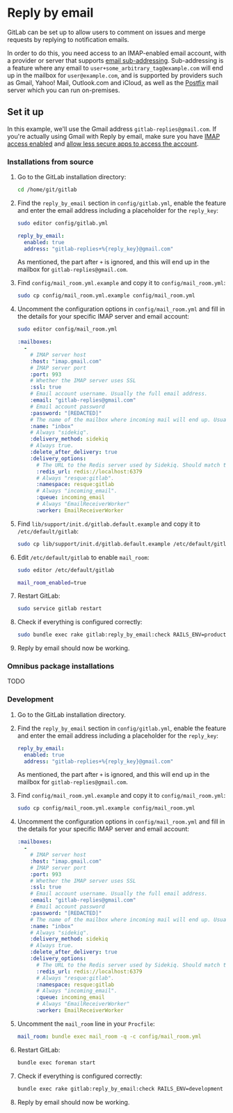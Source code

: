 # Reply by email

GitLab can be set up to allow users to comment on issues and merge requests by replying to notification emails.

In order to do this, you need access to an IMAP-enabled email account, with a provider or server that supports [email sub-addressing](https://en.wikipedia.org/wiki/Email_address#Sub-addressing). Sub-addressing is a feature where any email to `user+some_arbitrary_tag@example.com` will end up in the mailbox for `user@example.com`, and is supported by providers such as Gmail, Yahoo! Mail, Outlook.com and iCloud, as well as the [Postfix](http://www.postfix.org/) mail server which you can run on-premises.

## Set it up

In this example, we'll use the Gmail address `gitlab-replies@gmail.com`. If you're actually using Gmail with Reply by email, make sure you have [IMAP access enabled](https://support.google.com/mail/troubleshooter/1668960?hl=en#ts=1665018) and [allow less secure apps to access the account](https://support.google.com/accounts/answer/6010255).

### Installations from source

1. Go to the GitLab installation directory:

    ```sh
    cd /home/git/gitlab
    ```

1. Find the `reply_by_email` section in `config/gitlab.yml`, enable the feature and enter the email address including a placeholder for the `reply_key`:

    ```sh
    sudo editor config/gitlab.yml
    ```
    
    ```yaml
    reply_by_email:
      enabled: true
      address: "gitlab-replies+%{reply_key}@gmail.com"
    ```

    As mentioned, the part after `+` is ignored, and this will end up in the mailbox for `gitlab-replies@gmail.com`.

2. Find `config/mail_room.yml.example` and copy it to `config/mail_room.yml`:
    
    ```sh
    sudo cp config/mail_room.yml.example config/mail_room.yml
    ```

3. Uncomment the configuration options in `config/mail_room.yml` and fill in the details for your specific IMAP server and email account:

    ```sh
    sudo editor config/mail_room.yml
    ```

    ```yaml
    :mailboxes:
      -
        # IMAP server host
        :host: "imap.gmail.com"
        # IMAP server port
        :port: 993
        # Whether the IMAP server uses SSL
        :ssl: true
        # Email account username. Usually the full email address.
        :email: "gitlab-replies@gmail.com"
        # Email account password
        :password: "[REDACTED]"
        # The name of the mailbox where incoming mail will end up. Usually "inbox".
        :name: "inbox"
        # Always "sidekiq".
        :delivery_method: sidekiq
        # Always true.
        :delete_after_delivery: true
        :delivery_options:
          # The URL to the Redis server used by Sidekiq. Should match the URL in config/resque.yml.
          :redis_url: redis://localhost:6379
          # Always "resque:gitlab".
          :namespace: resque:gitlab
          # Always "incoming_email".
          :queue: incoming_email
          # Always "EmailReceiverWorker"
          :worker: EmailReceiverWorker
    ```


4.  Find `lib/support/init.d/gitlab.default.example` and copy it to `/etc/default/gitlab`:
    
    ```sh
    sudo cp lib/support/init.d/gitlab.default.example /etc/default/gitlab
    ```

5. Edit `/etc/default/gitlab` to enable `mail_room`:

    ```sh
    sudo editor /etc/default/gitlab
    ```
    
    ```sh
    mail_room_enabled=true
    ```

6. Restart GitLab:
    
    ```sh
    sudo service gitlab restart
    ```

7. Check if everything is configured correctly:

    ```sh
    sudo bundle exec rake gitlab:reply_by_email:check RAILS_ENV=production
    ```

8. Reply by email should now be working.

### Omnibus package installations

TODO

### Development

1. Go to the GitLab installation directory.

1. Find the `reply_by_email` section in `config/gitlab.yml`, enable the feature and enter the email address including a placeholder for the `reply_key`:
    
    ```yaml
    reply_by_email:
      enabled: true
      address: "gitlab-replies+%{reply_key}@gmail.com"
    ```

    As mentioned, the part after `+` is ignored, and this will end up in the mailbox for `gitlab-replies@gmail.com`.

2. Find `config/mail_room.yml.example` and copy it to `config/mail_room.yml`:
    
    ```sh
    sudo cp config/mail_room.yml.example config/mail_room.yml
    ```

3. Uncomment the configuration options in `config/mail_room.yml` and fill in the details for your specific IMAP server and email account:

    ```yaml
    :mailboxes:
      -
        # IMAP server host
        :host: "imap.gmail.com"
        # IMAP server port
        :port: 993
        # Whether the IMAP server uses SSL
        :ssl: true
        # Email account username. Usually the full email address.
        :email: "gitlab-replies@gmail.com"
        # Email account password
        :password: "[REDACTED]"
        # The name of the mailbox where incoming mail will end up. Usually "inbox".
        :name: "inbox"
        # Always "sidekiq".
        :delivery_method: sidekiq
        # Always true.
        :delete_after_delivery: true
        :delivery_options:
          # The URL to the Redis server used by Sidekiq. Should match the URL in config/resque.yml.
          :redis_url: redis://localhost:6379
          # Always "resque:gitlab".
          :namespace: resque:gitlab
          # Always "incoming_email".
          :queue: incoming_email
          # Always "EmailReceiverWorker"
          :worker: EmailReceiverWorker
    ```

4. Uncomment the `mail_room` line in your `Procfile`:

    ```yaml
    mail_room: bundle exec mail_room -q -c config/mail_room.yml
    ```

6. Restart GitLab:
    
    ```sh
    bundle exec foreman start
    ```

7. Check if everything is configured correctly:

    ```sh
    bundle exec rake gitlab:reply_by_email:check RAILS_ENV=development
    ```

8. Reply by email should now be working.
